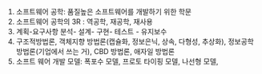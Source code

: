1. 소프트웨어 공학: 품질높은 소프트웨어를 개발하기 위한 학문
2. 소프트웨어 공학의 3R : 역공학, 재공학, 재사용
3. 계획-요구사항 분석- 설계- 구현-  테스트 - 유지보수
4. 구조적방법론, 객체지향 방법론(캡슐화, 정보은닉, 상속, 다형성, 추상화), 정보공학 방법론(기업에서 쓰는 거), CBD 방법론, 애자일 방법론
5. 소프트 웨어 개발 모델: 폭포수 모델, 프로토 타이핑 모델, 나선형 모델, 
